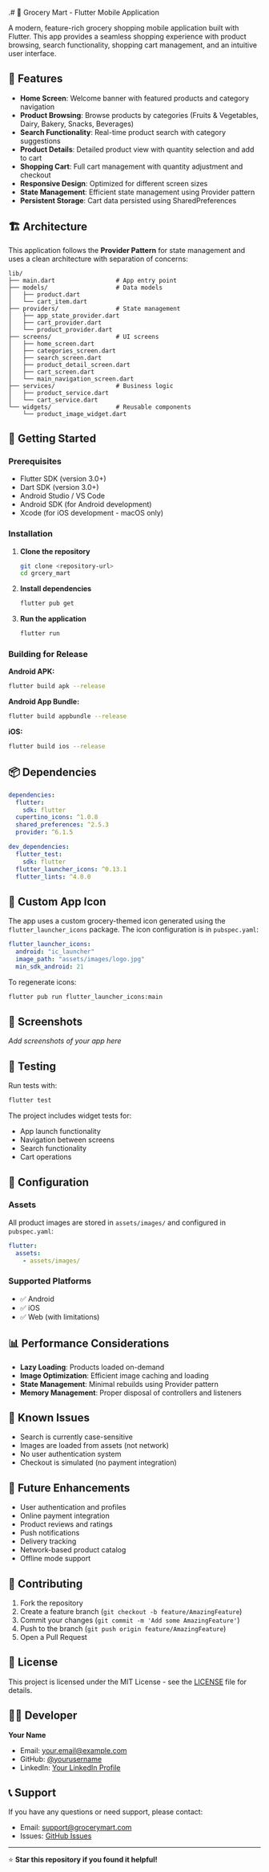 .# 🛒 Grocery Mart - Flutter Mobile Application

A modern, feature-rich grocery shopping mobile application built with Flutter. This app provides a seamless shopping experience with product browsing, search functionality, shopping cart management, and an intuitive user interface.

## 📱 Features

- **Home Screen**: Welcome banner with featured products and category navigation
- **Product Browsing**: Browse products by categories (Fruits & Vegetables, Dairy, Bakery, Snacks, Beverages)
- **Search Functionality**: Real-time product search with category suggestions
- **Product Details**: Detailed product view with quantity selection and add to cart
- **Shopping Cart**: Full cart management with quantity adjustment and checkout
- **Responsive Design**: Optimized for different screen sizes
- **State Management**: Efficient state management using Provider pattern
- **Persistent Storage**: Cart data persisted using SharedPreferences

## 🏗️ Architecture

This application follows the **Provider Pattern** for state management and uses a clean architecture with separation of concerns:

```
lib/
├── main.dart                 # App entry point
├── models/                   # Data models
│   ├── product.dart
│   └── cart_item.dart
├── providers/                # State management
│   ├── app_state_provider.dart
│   ├── cart_provider.dart
│   └── product_provider.dart
├── screens/                  # UI screens
│   ├── home_screen.dart
│   ├── categories_screen.dart
│   ├── search_screen.dart
│   ├── product_detail_screen.dart
│   ├── cart_screen.dart
│   └── main_navigation_screen.dart
├── services/                 # Business logic
│   ├── product_service.dart
│   └── cart_service.dart
└── widgets/                  # Reusable components
    └── product_image_widget.dart
```

## 🚀 Getting Started

### Prerequisites

- Flutter SDK (version 3.0+)
- Dart SDK (version 3.0+)
- Android Studio / VS Code
- Android SDK (for Android development)
- Xcode (for iOS development - macOS only)

### Installation

1. **Clone the repository**
   ```bash
   git clone <repository-url>
   cd grcery_mart
   ```

2. **Install dependencies**
   ```bash
   flutter pub get
   ```

3. **Run the application**
   ```bash
   flutter run
   ```

### Building for Release

**Android APK:**
```bash
flutter build apk --release
```

**Android App Bundle:**
```bash
flutter build appbundle --release
```

**iOS:**
```bash
flutter build ios --release
```

## 📦 Dependencies

```yaml
dependencies:
  flutter:
    sdk: flutter
  cupertino_icons: ^1.0.8
  shared_preferences: ^2.5.3
  provider: ^6.1.5

dev_dependencies:
  flutter_test:
    sdk: flutter
  flutter_launcher_icons: ^0.13.1
  flutter_lints: ^4.0.0
```

## 🎨 Custom App Icon

The app uses a custom grocery-themed icon generated using the `flutter_launcher_icons` package. The icon configuration is in `pubspec.yaml`:

```yaml
flutter_launcher_icons:
  android: "ic_launcher"
  image_path: "assets/images/logo.jpg"
  min_sdk_android: 21
```

To regenerate icons:
```bash
flutter pub run flutter_launcher_icons:main
```

## 📱 Screenshots

*Add screenshots of your app here*

## 🧪 Testing

Run tests with:
```bash
flutter test
```

The project includes widget tests for:
- App launch functionality
- Navigation between screens
- Search functionality
- Cart operations

## 🔧 Configuration

### Assets
All product images are stored in `assets/images/` and configured in `pubspec.yaml`:

```yaml
flutter:
  assets:
    - assets/images/
```

### Supported Platforms
- ✅ Android
- ✅ iOS
- ✅ Web (with limitations)

## 📊 Performance Considerations

- **Lazy Loading**: Products loaded on-demand
- **Image Optimization**: Efficient image caching and loading
- **State Management**: Minimal rebuilds using Provider pattern
- **Memory Management**: Proper disposal of controllers and listeners

## 🐛 Known Issues

- Search is currently case-sensitive
- Images are loaded from assets (not network)
- No user authentication system
- Checkout is simulated (no payment integration)

## 🔮 Future Enhancements

- User authentication and profiles
- Online payment integration
- Product reviews and ratings
- Push notifications
- Delivery tracking
- Network-based product catalog
- Offline mode support

## 🤝 Contributing

1. Fork the repository
2. Create a feature branch (`git checkout -b feature/AmazingFeature`)
3. Commit your changes (`git commit -m 'Add some AmazingFeature'`)
4. Push to the branch (`git push origin feature/AmazingFeature`)
5. Open a Pull Request

## 📄 License

This project is licensed under the MIT License - see the [LICENSE](LICENSE) file for details.

## 👨‍💻 Developer

**Your Name**
- Email: your.email@example.com
- GitHub: [@yourusername](https://github.com/yourusername)
- LinkedIn: [Your LinkedIn Profile](https://linkedin.com/in/yourprofile)

## 📞 Support

If you have any questions or need support, please contact:
- Email: support@grocerymart.com
- Issues: [GitHub Issues](https://github.com/yourusername/grocery-mart/issues)

---

⭐ **Star this repository if you found it helpful!**
